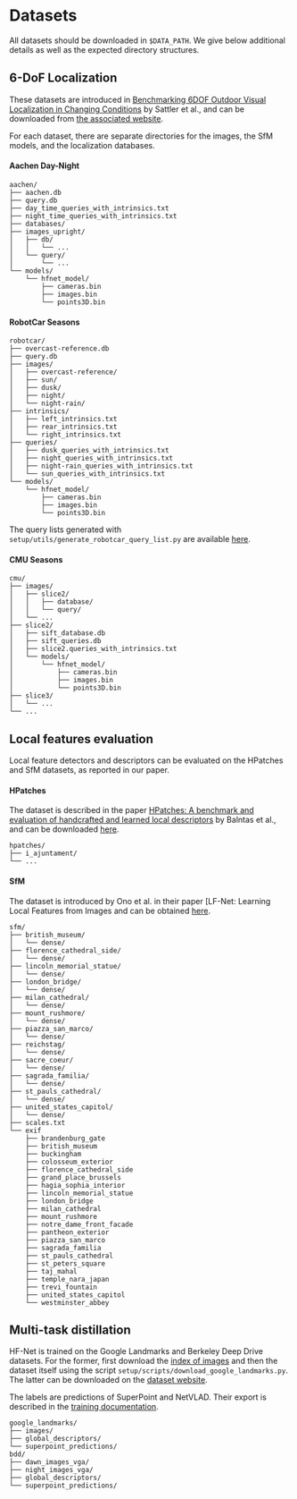 # Datasets

All datasets should be downloaded in `$DATA_PATH`. We give below additional details as well as the expected directory structures.

## 6-DoF Localization

These datasets are introduced in [Benchmarking 6DOF Outdoor Visual Localization in Changing Conditions](https://arxiv.org/abs/1707.09092) by Sattler et al., and can be downloaded from [the associated website](http://www.visuallocalization.net/).

For each dataset, there are separate directories for the images, the SfM models, and the localization databases.

#### Aachen Day-Night

```
aachen/
├── aachen.db
├── query.db
├── day_time_queries_with_intrinsics.txt
├── night_time_queries_with_intrinsics.txt
├── databases/
├── images_upright/
│   ├── db/
│   │   └── ...
│   └── query/
│       └── ...
└── models/
    └── hfnet_model/
        ├── cameras.bin
        ├── images.bin
        └── points3D.bin
```

#### RobotCar Seasons

```
robotcar/
├── overcast-reference.db
├── query.db
├── images/
│   ├── overcast-reference/
│   ├── sun/
│   ├── dusk/
│   ├── night/
│   └── night-rain/
├── intrinsics/
│   ├── left_intrinsics.txt
│   ├── rear_intrinsics.txt
│   └── right_intrinsics.txt
├── queries/
│   ├── dusk_queries_with_intrinsics.txt
│   ├── night_queries_with_intrinsics.txt
│   ├── night-rain_queries_with_intrinsics.txt
│   └── sun_queries_with_intrinsics.txt
└── models/
    └── hfnet_model/
        ├── cameras.bin
        ├── images.bin
        └── points3D.bin
```
The query lists generated with `setup/utils/generate_robotcar_query_list.py` are available [here](http://robotics.ethz.ch/~asl-datasets/2019_CVPR_hierarchical_localization/query_lists_robotcar.tar.gz).

#### CMU Seasons

```
cmu/
├── images/
│   ├── slice2/
│   │   ├── database/
│   │   └── query/
│   └── ...
├── slice2/
│   ├── sift_database.db
│   ├── sift_queries.db
│   ├── slice2.queries_with_intrinsics.txt
│   └── models/
│       └── hfnet_model/
│           ├── cameras.bin
│           ├── images.bin
│           └── points3D.bin
├── slice3/
│   └── ...
└── ...
```

## Local features evaluation

Local feature detectors and descriptors can be evaluated on the HPatches and SfM datasets, as reported in our paper.

#### HPatches

The dataset is described in the paper [HPatches: A benchmark and evaluation of handcrafted and learned local descriptors](https://arxiv.org/pdf/1704.05939.pdf) by Balntas et al., and can be downloaded [here](https://github.com/hpatches/hpatches-dataset).

```
hpatches/
├── i_ajuntament/
└── ...
```

#### SfM

The dataset is introduced by Ono et al. in their paper [LF-Net: Learning Local Features from Images and can be obtained [here](https://github.com/vcg-uvic/sfm_benchmark_release).

```
sfm/
├── british_museum/
│   └── dense/
├── florence_cathedral_side/
│   └── dense/
├── lincoln_memorial_statue/
│   └── dense/
├── london_bridge/
│   └── dense/
├── milan_cathedral/
│   └── dense/
├── mount_rushmore/
│   └── dense/
├── piazza_san_marco/
│   └── dense/
├── reichstag/
│   └── dense/
├── sacre_coeur/
│   └── dense/
├── sagrada_familia/
│   └── dense/
├── st_pauls_cathedral/
│   └── dense/
├── united_states_capitol/
│   └── dense/
├── scales.txt
└── exif
    ├── brandenburg_gate
    ├── british_museum
    ├── buckingham
    ├── colosseum_exterior
    ├── florence_cathedral_side
    ├── grand_place_brussels
    ├── hagia_sophia_interior
    ├── lincoln_memorial_statue
    ├── london_bridge
    ├── milan_cathedral
    ├── mount_rushmore
    ├── notre_dame_front_facade
    ├── pantheon_exterior
    ├── piazza_san_marco
    ├── sagrada_familia
    ├── st_pauls_cathedral
    ├── st_peters_square
    ├── taj_mahal
    ├── temple_nara_japan
    ├── trevi_fountain
    ├── united_states_capitol
    └── westminster_abbey
```

## Multi-task distillation

HF-Net is trained on the Google Landmarks and Berkeley Deep Drive datasets. For the former, first download the [index of images](https://github.com/ethz-asl/hierarchical_loc/releases/download/1.0/google_landmarks_index.csv) and then the dataset itself using the script `setup/scripts/download_google_landmarks.py`. The latter can be downloaded on the [dataset website](https://bdd-data.berkeley.edu/).

The labels are predictions of SuperPoint and NetVLAD. Their export is described in the [training documentation](doc/training.md).

```
google_landmarks/
├── images/
├── global_descriptors/
└── superpoint_predictions/
bdd/
├── dawn_images_vga/
├── night_images_vga/
├── global_descriptors/
└── superpoint_predictions/
```

